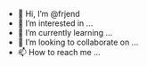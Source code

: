 - 👋 Hi, I’m @frjend
- 👀 I’m interested in ...
- 🌱 I’m currently learning ...
- 💞️ I’m looking to collaborate on ...
- 📫 How to reach me ...

<!---
frjend/frjend is a ✨ special ✨ repository because its `README.md` (this file) appears on your GitHub profile.
You can click the Preview link to take a look at your changes.
--->
